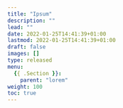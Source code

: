 ```yaml
---
title: "Ipsum"
description: ""
lead: ""
date: 2022-01-25T14:41:39+01:00
lastmod: 2022-01-25T14:41:39+01:00
draft: false
images: []
type: released
menu:
  {{ .Section }}:
    parent: "lorem"
weight: 100
toc: true
---
```

